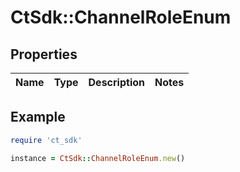 # CtSdk::ChannelRoleEnum

## Properties

| Name | Type | Description | Notes |
| ---- | ---- | ----------- | ----- |

## Example

```ruby
require 'ct_sdk'

instance = CtSdk::ChannelRoleEnum.new()
```

